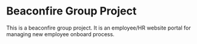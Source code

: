# Beaconfire Group Project
This is a beaconfire group project. It is an employee/HR website portal for managing new employee onboard process.
